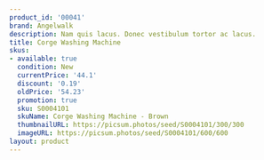 ```yaml
---
product_id: '00041'
brand: Angelwalk
description: Nam quis lacus. Donec vestibulum tortor ac lacus.
title: Corge Washing Machine
skus:
- available: true
  condition: New
  currentPrice: '44.1'
  discount: '0.19'
  oldPrice: '54.23'
  promotion: true
  sku: S0004101
  skuName: Corge Washing Machine - Brown
  thumbnailURL: https://picsum.photos/seed/S0004101/300/300
  imageURL: https://picsum.photos/seed/S0004101/600/600
layout: product
---
```

